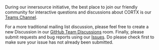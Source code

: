 During our innersource initiative, the best place to join our friendly community for interactive questions and discussions about CORTX is our [Teams Channel](https://teams.microsoft.com/l/team/19%3a036ef7d2196f4c3dbe2e73ce26672240%40thread.tacv2/conversations?groupId=8a78203a-8c7a-42ad-b964-6fbbdc900bfb&tenantId=d466216a-c643-434a-9c2e-057448c17cbe).  

For a more traditional mailing list discussion, please feel free to create a new Discussion in our [GitHub Team Discussions](https://github.com/orgs/Seagate/teams/cortx-community/discussions) room.  Finally, please submit requests and bug reports using our [Issues](../../../issues).  Do please check first to make sure your issue has not already been submitted.
